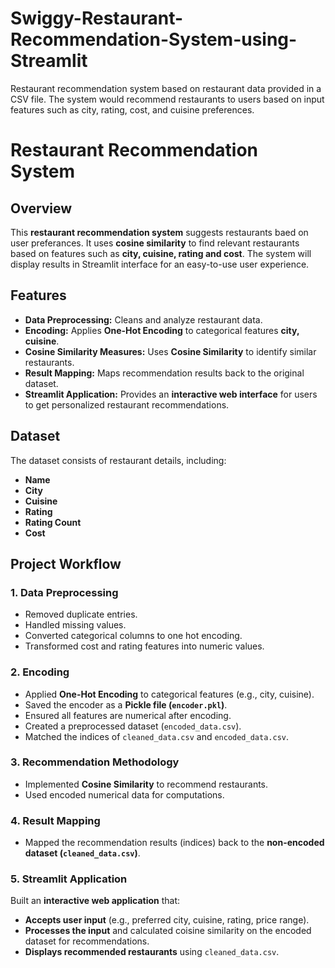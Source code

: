 # Swiggy-Restaurant-Recommendation-System-using-Streamlit
Restaurant recommendation system based on restaurant data provided in a CSV file. The system would recommend restaurants to users based on input features such as city, rating, cost, and cuisine preferences.

# Restaurant Recommendation System

## Overview
This **restaurant recommendation system** suggests restaurants baed on user preferances. It uses **cosine similarity** to find relevant restaurants based on features such as **city, cuisine, rating and cost**. The system will display results in Streamlit interface for an easy-to-use user experience.

## Features
- **Data Preprocessing:** Cleans and analyze restaurant data.
- **Encoding:** Applies **One-Hot Encoding** to categorical features **city, cuisine**.
- **Cosine Similarity Measures:** Uses **Cosine Similarity** to identify similar restaurants.
- **Result Mapping:** Maps recommendation results back to the original dataset.
- **Streamlit Application:** Provides an **interactive web interface** for users to get personalized restaurant recommendations.

## Dataset
The dataset consists of restaurant details, including:
- **Name**
- **City**
- **Cuisine**
- **Rating**
- **Rating Count**
- **Cost**

## Project Workflow
### 1. Data Preprocessing
- Removed duplicate entries.
- Handled missing values.
- Converted categorical columns to one hot encoding.
- Transformed cost and rating features into numeric values.

### 2. Encoding
- Applied **One-Hot Encoding** to categorical features (e.g., city, cuisine).
- Saved the encoder as a **Pickle file (`encoder.pkl`)**.
- Ensured all features are numerical after encoding.
- Created a preprocessed dataset (`encoded_data.csv`).
- Matched the indices of `cleaned_data.csv` and `encoded_data.csv`.

### 3. Recommendation Methodology
- Implemented **Cosine Similarity** to recommend restaurants.
- Used encoded numerical data for computations.

### 4. Result Mapping
- Mapped the recommendation results (indices) back to the **non-encoded dataset (`cleaned_data.csv`)**.

### 5. Streamlit Application
Built an **interactive web application** that:
- **Accepts user input** (e.g., preferred city, cuisine, rating, price range).
- **Processes the input** and calculated coisine similarity on the encoded dataset for recommendations.
- **Displays recommended restaurants** using `cleaned_data.csv`.
